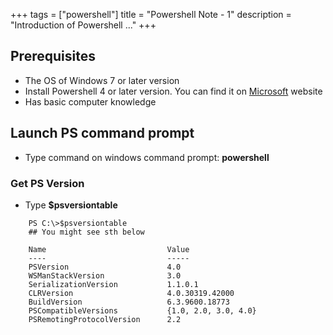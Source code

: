 +++
tags = ["powershell"]
title = "Powershell Note - 1"
description = "Introduction of Powershell ..."
+++


## Prerequisites

* The OS of Windows 7 or later version
* Install Powershell 4 or later version. You can find it on [Microsoft](www.microsoft.com) website
* Has basic computer knowledge

## Launch PS command prompt 

* Type command on windows command prompt: **powershell**


### Get PS Version

* Type **$psversiontable**



```
    PS C:\>$psversiontable
    ## You might see sth below

    Name                           Value
    ----                           -----
    PSVersion                      4.0
    WSManStackVersion              3.0
    SerializationVersion           1.1.0.1
    CLRVersion                     4.0.30319.42000
    BuildVersion                   6.3.9600.18773
    PSCompatibleVersions           {1.0, 2.0, 3.0, 4.0}
    PSRemotingProtocolVersion      2.2
```







